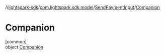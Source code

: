//[lightspark-sdk](../../../../index.md)/[com.lightspark.sdk.model](../../index.md)/[SendPaymentInput](../index.md)/[Companion](index.md)

# Companion

[common]\
object [Companion](index.md)
